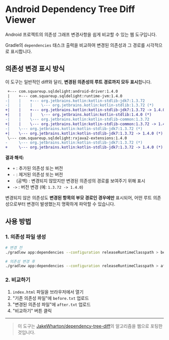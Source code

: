 # Android Dependency Tree Diff Viewer

Android 프로젝트의 의존성 그래프 변경사항을 쉽게 비교할 수 있는 웹 도구입니다.

Gradle의 `dependencies` 태스크 출력을 비교하여 변경된 의존성과 그 경로를 시각적으로 표시합니다.

## 의존성 변경 표시 방식

이 도구는 일반적인 diff와 달리, **변경된 의존성의 루트 경로까지 모두 표시**합니다.

```diff
 +--- com.squareup.sqldelight:android-driver:1.4.0
 |    +--- com.squareup.sqldelight:runtime-jvm:1.4.0
-|    |    +--- org.jetbrains.kotlin:kotlin-stdlib-jdk7:1.3.72
-|    |    |    \--- org.jetbrains.kotlin:kotlin-stdlib:1.3.72 (*)
+|    |    +--- org.jetbrains.kotlin:kotlin-stdlib-jdk7:1.3.72 -> 1.4.0
+|    |    |    \--- org.jetbrains.kotlin:kotlin-stdlib:1.4.0 (*)
-|    |    \--- org.jetbrains.kotlin:kotlin-stdlib-common:1.3.72
+|    |    \--- org.jetbrains.kotlin:kotlin-stdlib-common:1.3.72 -> 1.4.0
-|    \--- org.jetbrains.kotlin:kotlin-stdlib-jdk7:1.3.72 (*)
+|    \--- org.jetbrains.kotlin:kotlin-stdlib-jdk7:1.3.72 -> 1.4.0 (*)
 \--- com.squareup.sqldelight:rxjava2-extensions:1.4.0
-     \--- org.jetbrains.kotlin:kotlin-stdlib-jdk7:1.3.72 (*)
+     \--- org.jetbrains.kotlin:kotlin-stdlib-jdk7:1.3.72 -> 1.4.0 (*)
```

**결과 해석:**
- `+` : 추가된 의존성 또는 버전
- `-` : 제거된 의존성 또는 버전  
- ` ` (공백) : 변경되지 않았지만 변경된 의존성의 경로를 보여주기 위해 표시
- `->` : 버전 변경 (예: `1.3.72 -> 1.4.0`)

변경되지 않은 의존성도 **변경된 항목의 부모 경로인 경우에만** 표시되어, 어떤 루트 의존성으로부터 변경이 발생했는지 명확하게 파악할 수 있습니다.

## 사용 방법

### 1. 의존성 파일 생성

```bash
# 변경 전
./gradlew app:dependencies --configuration releaseRuntimeClasspath > before.txt

# 의존성 변경 후
./gradlew app:dependencies --configuration releaseRuntimeClasspath > after.txt
```

### 2. 비교하기

1. `index.html` 파일을 브라우저에서 열기
2. "기존 의존성 파일"에 `before.txt` 업로드
3. "변경된 의존성 파일"에 `after.txt` 업로드  
4. "비교하기" 버튼 클릭

---

> 이 도구는 [JakeWharton/dependency-tree-diff](https://github.com/JakeWharton/dependency-tree-diff)의 알고리즘을 웹으로 포팅한 것입니다.